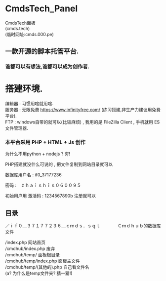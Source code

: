 # CmdsTech_Panel
CmdsTech面板<br />
(cmds.tech)<br />
(临时网址:cmds.000.pe)<br />
## 一款**开源**的脚本托管平台.
### 谁都可以有想法,谁都可以成为创作者.

# 搭建环境.
 编辑器 : 习惯用啥就用啥.<br />
 服务器 : 无限免费 https://www.infinityfree.com/ (练习搭建,非生产力建议用免费平台).<br />
 FTP : windows自带的就可以(比较麻烦) , 我用的是 FileZilla Client , 手机就用 ES文件管理器.<br />

### 本平台采用 PHP + HTML + Js 创作
 为什么不用python + nodejs ? 穷!

 PHP搭建就没什么可说的 , 把文件复制到网站目录就可以

 数据库用户名 : if0_37177236

 密码 :　ｚｈａｉｓｈｉｓ０６００９５

 初始用户用 激活码 : 1234567890b 注册就可以
 ## 目录
 ／ｉｆ０＿３７１７７２３６＿ｃｍｄｓ．ｓｑｌ　　　　Ｃｍｄｈｕｂ的数据库文件
 
 /index.php                   网站首页<br />
 /cmdhub/index.php            废弃<br />
 /cmdhub/temp/                面板根目录<br />
 /cmdhub/temp/index.php       面板主文件<br />
 /cmdhub/temp/(其他的).php    自己看文件名<br />
 (a? 为什么是temp文件夹? 猜一猜!)<br />
